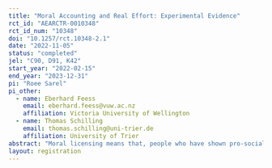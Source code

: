 ```yaml
---
title: "Moral Accounting and Real Effort: Experimental Evidence"
rct_id: "AEARCTR-0010348"
rct_id_num: "10348"
doi: "10.1257/rct.10348-2.1"
date: "2022-11-05"
status: "completed"
jel: "C90, D91, K42"
start_year: "2022-02-15"
end_year: "2023-12-31"
pi: "Roee Sarel"
pi_other:
  - name: Eberhard Feess
    email: eberhard.feess@vuw.ac.nz
    affiliation: Victoria University of Wellington
  - name: Thomas Schilling
    email: thomas.schilling@uni-trier.de
    affiliation: University of Trier
abstract: "Moral licensing means that, people who have shown pro-social behavior in a first stage, feel morally entitled to behave less pro-socially in a second stage. The literature on moral licensing has mainly focused on two similar decisions such as taking money for donation. We extend the literature by considering an online experiment where subjects work on a real-effort task in stage 2. In stage 1, our subjects in the treatment group decide on taking money designated for donation. In the control group, this decision is instead made by a random computer draw. In the second stage, subjects work on the real-effort task once for their own account and once for the charity’s account (with random order to account for learning and behavioral effects). Our main research question is whether those who take the money for donation invest, relative to working for their own account, more or less effort compared to those who did not take the money. Our control treatment allows us, in addition, to see whether the effect of getting the money is driven by the active decision to take the money, or whether it exists also when the money is transferred by a random computer draw. "
layout: registration
---
```


